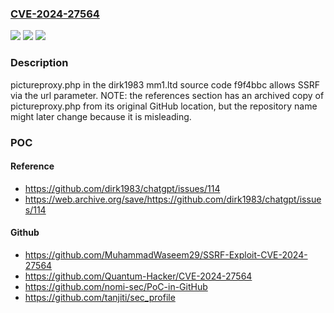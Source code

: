 ### [CVE-2024-27564](https://cve.mitre.org/cgi-bin/cvename.cgi?name=CVE-2024-27564)
![](https://img.shields.io/static/v1?label=Product&message=n%2Fa&color=blue)
![](https://img.shields.io/static/v1?label=Version&message=n%2Fa&color=blue)
![](https://img.shields.io/static/v1?label=Vulnerability&message=n%2Fa&color=brighgreen)

### Description

pictureproxy.php in the dirk1983 mm1.ltd source code f9f4bbc allows SSRF via the url parameter. NOTE: the references section has an archived copy of pictureproxy.php from its original GitHub location, but the repository name might later change because it is misleading.

### POC

#### Reference
- https://github.com/dirk1983/chatgpt/issues/114
- https://web.archive.org/save/https://github.com/dirk1983/chatgpt/issues/114

#### Github
- https://github.com/MuhammadWaseem29/SSRF-Exploit-CVE-2024-27564
- https://github.com/Quantum-Hacker/CVE-2024-27564
- https://github.com/nomi-sec/PoC-in-GitHub
- https://github.com/tanjiti/sec_profile

